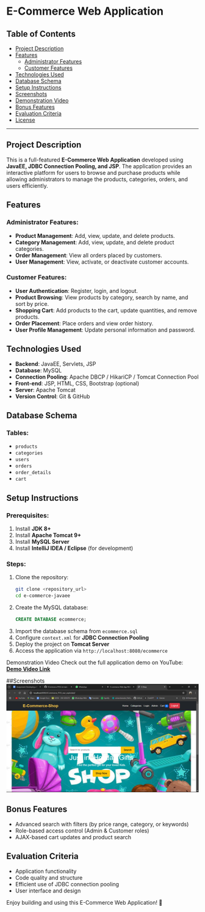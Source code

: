 # E-Commerce Web Application

## Table of Contents
- [Project Description](#project-description)
- [Features](#features)
  - [Administrator Features](#administrator-features)
  - [Customer Features](#customer-features)
- [Technologies Used](#technologies-used)
- [Database Schema](#database-schema)
- [Setup Instructions](#setup-instructions)
- [Screenshots](#screenshots)
- [Demonstration Video](#demonstration-video)
- [Bonus Features](#bonus-features)
- [Evaluation Criteria](#evaluation-criteria)
- [License](#license)

---

## Project Description
This is a full-featured **E-Commerce Web Application** developed using **JavaEE, JDBC Connection Pooling, and JSP**. The application provides an interactive platform for users to browse and purchase products while allowing administrators to manage the products, categories, orders, and users efficiently.

## Features

### Administrator Features:
- **Product Management**: Add, view, update, and delete products.
- **Category Management**: Add, view, update, and delete product categories.
- **Order Management**: View all orders placed by customers.
- **User Management**: View, activate, or deactivate customer accounts.

### Customer Features:
- **User Authentication**: Register, login, and logout.
- **Product Browsing**: View products by category, search by name, and sort by price.
- **Shopping Cart**: Add products to the cart, update quantities, and remove products.
- **Order Placement**: Place orders and view order history.
- **User Profile Management**: Update personal information and password.

## Technologies Used
- **Backend**: JavaEE, Servlets, JSP
- **Database**: MySQL
- **Connection Pooling**: Apache DBCP / HikariCP / Tomcat Connection Pool
- **Front-end**: JSP, HTML, CSS, Bootstrap (optional)
- **Server**: Apache Tomcat
- **Version Control**: Git & GitHub

## Database Schema
### Tables:
- `products`
- `categories`
- `users`
- `orders`
- `order_details`
- `cart`

## Setup Instructions
### Prerequisites:
1. Install **JDK 8+**
2. Install **Apache Tomcat 9+**
3. Install **MySQL Server**
4. Install **IntelliJ IDEA / Eclipse** (for development)

### Steps:
1. Clone the repository:
   ```bash
   git clone <repository_url>
   cd e-commerce-javaee
   ```
2. Create the MySQL database:
   ```sql
   CREATE DATABASE ecommerce;
   ```
3. Import the database schema from `ecommerce.sql`
4. Configure `context.xml` for **JDBC Connection Pooling**
5. Deploy the project on **Tomcat Server**
6. Access the application via `http://localhost:8080/ecommerce`
 
Demonstration Video
Check out the full application demo on YouTube: **[Demo Video Link](#)**

##Screenshots
![image alt](https://github.com/oshanshanuka/ECommerce-POS/blob/7a68402ba3b706d0e1394428b2ca94447ab9f621/Screenshot%20(131).png)


## Bonus Features
- Advanced search with filters (by price range, category, or keywords)
- Role-based access control (Admin & Customer roles)
- AJAX-based cart updates and product search

## Evaluation Criteria
- Application functionality
- Code quality and structure
- Efficient use of JDBC connection pooling
- User interface and design


Enjoy building and using this E-Commerce Web Application! 🚀

